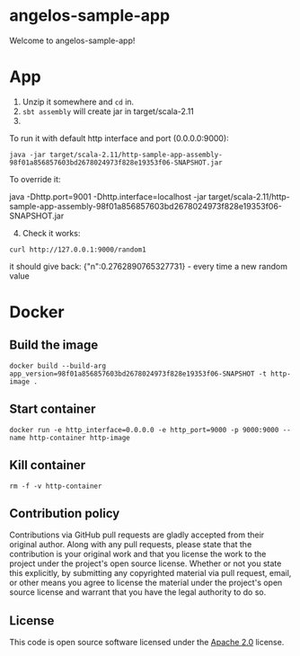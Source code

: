 # angelos-sample-app #

Welcome to angelos-sample-app!

# App

1. Unzip it somewhere and `cd` in.
2. `sbt assembly` will create jar in target/scala-2.11
3. 

To run it with default http interface and port (0.0.0.0:9000):

`java -jar target/scala-2.11/http-sample-app-assembly-98f01a856857603bd2678024973f828e19353f06-SNAPSHOT.jar`

To override it:

java -Dhttp.port=9001 -Dhttp.interface=localhost -jar target/scala-2.11/http-sample-app-assembly-98f01a856857603bd2678024973f828e19353f06-SNAPSHOT.jar

4. Check it works:

`curl http://127.0.0.1:9000/random1`

it should give back: {"n":0.2762890765327731} - every time a new random value

# Docker

## Build the image
`docker build --build-arg app_version=98f01a856857603bd2678024973f828e19353f06-SNAPSHOT -t http-image .`

## Start container
`docker run -e http_interface=0.0.0.0 -e http_port=9000 -p 9000:9000 --name http-container http-image`

## Kill container
`rm -f -v http-container`


## Contribution policy ##

Contributions via GitHub pull requests are gladly accepted from their original
author. Along with any pull requests, please state that the contribution is your
original work and that you license the work to the project under the project's
open source license. Whether or not you state this explicitly, by submitting any
copyrighted material via pull request, email, or other means you agree to
license the material under the project's open source license and warrant that
you have the legal authority to do so.

## License ##

This code is open source software licensed under the
[Apache 2.0](http://www.apache.org/licenses/LICENSE-2.0) license.
